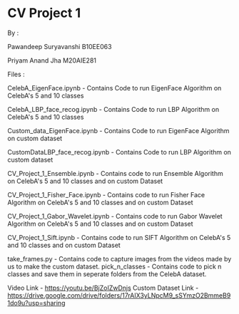 # CV Project 1

By  :   

  Pawandeep Suryavanshi B10EE063

  Priyam Anand Jha M20AIE281
        
Files :

CelebA_EigenFace.ipynb - Contains Code to run EigenFace Algorithm on CelebA's 5 and 10 classes

CelebA_LBP_face_recog.ipynb - Contains Code to run LBP Algorithm on CelebA's 5 and 10 classes

Custom_data_EigenFace.ipynb - Contains Code to run EigenFace Algorithm on custom dataset

CustomDataLBP_face_recog.ipynb - Contains Code to run LBP Algorithm on custom dataset

CV_Project_1_Ensemble.ipynb - Contains code to run Ensemble Algorithm on CelebA's 5 and 10 classes and on custom Dataset

CV_Project_1_Fisher_Face.ipynb - Contains code to run Fisher Face Algorithm on CelebA's 5 and 10 classes and on custom Dataset

CV_Project_1_Gabor_Wavelet.ipynb - Contains code to run Gabor Wavelet Algorithm on CelebA's 5 and 10 classes and on custom Dataset

CV_Project_1_Sift.ipynb - Contains code to run SIFT Algorithm on CelebA's 5 and 10 classes and on custom Dataset

take_frames.py - Contains code to capture images from the videos made by us to make the custom dataset.
pick_n_classes - Contains code to pick n classes and save them in seperate folders from the CelebA dataset.


Video Link - https://youtu.be/BjZoIZwDnjs
Custom Dataset Link - https://drive.google.com/drive/folders/17rAIX3yLNpcM9_sSYmzO2BmmeB91do9u?usp=sharing
